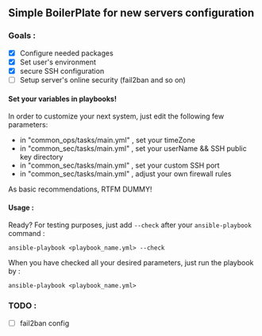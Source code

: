## Simple BoilerPlate for new servers configuration

### Goals :

- [x] Configure needed packages
- [x] Set user's environment
- [x] secure SSH configuration
- [ ] Setup server's online security (fail2ban and so on)

#### Set your variables in playbooks!

In order to customize your next system, just edit the following few parameters:

* in "common_ops/tasks/main.yml" , set your timeZone
* in "common_sec/tasks/main.yml" , set your userName && SSH public key directory
* in "common_sec/tasks/main.yml" , set your custom SSH port
* in "common_sec/tasks/main.yml" , adjust your own firewall rules

As basic recommendations, RTFM DUMMY!

#### Usage :

Ready? For testing purposes, just add ```--check``` after your ```ansible-playbook``` command :

```
ansible-playbook <playbook_name.yml> --check
```
When you have checked all your desired parameters, just run the playbook by :
```
ansible-playbook <playbook_name.yml>
```
### TODO :

- [ ] fail2ban config

